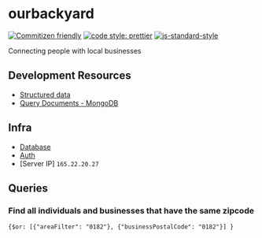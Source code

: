 # ourbackyard

[![Commitizen friendly](https://img.shields.io/badge/commitizen-friendly-brightgreen.svg)](http://commitizen.github.io/cz-cli/)
[![code style: prettier](https://img.shields.io/badge/code_style-prettier-ff69b4.svg?style=flat-square)](https://github.com/prettier/prettier)
[![js-standard-style](https://img.shields.io/badge/code%20style-standard-brightgreen.svg)](http://standardjs.com)

Connecting people with local businesses

## Development Resources

- [Structured data](https://developers.google.com/search/reference/overview)
- [Query Documents - MongoDB](https://docs.mongodb.com/manual/tutorial/query-documents/)

## Infra

- [Database](https://cloud.mongodb.com/)
- [Auth](https://auth0.com)
- [Server IP] `165.22.20.27`

## Queries

### Find all individuals and businesses that have the same zipcode

```
{$or: [{"areaFilter": "0182"}, {"businessPostalCode": "0182"}] }
```
